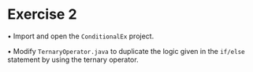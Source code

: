 # Exercise 2 
• Import and open the `ConditionalEx` project.

• Modify `TernaryOperator.java` to duplicate the logic given in the `if/else` statement 
by using the ternary operator.
